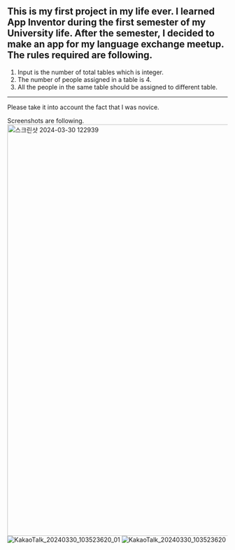 This is my first project in my life ever.
I learned App Inventor during the first semester of my University life.
After the semester, I decided to make an app for my language exchange meetup.
The rules required are following.
-----
1. Input is the number of total tables which is integer.
2. The number of people assigned in a table is 4.
3. All the people in the same table should be assigned to different table.
-----
Please take it into account the fact that I was novice.

Screenshots are following.
<img width="941" alt="스크린샷 2024-03-30 122939" src="https://github.com/JakeFRCSE/my_first_ever_project/assets/162955476/078f0807-2748-41da-a3e9-cc58a0468a53">
![KakaoTalk_20240330_103523620_01](https://github.com/JakeFRCSE/my_first_ever_project/assets/162955476/8485b145-ad24-4864-941d-380374444e9b)
![KakaoTalk_20240330_103523620](https://github.com/JakeFRCSE/my_first_ever_project/assets/162955476/258a38d3-1390-4123-a5f1-4ca186a4e0ea)
